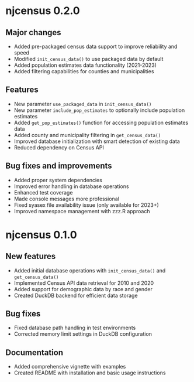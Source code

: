 # njcensus 0.2.0

## Major changes

-   Added pre-packaged census data support to improve reliability and speed
-   Modified `init_census_data()` to use packaged data by default
-   Added population estimates data functionality (2021-2023)
-   Added filtering capabilities for counties and municipalities

## Features

-   New parameter `use_packaged_data` in `init_census_data()`
-   New parameter `include_pop_estimates` to optionally include population estimates
-   Added `get_pop_estimates()` function for accessing population estimates data
-   Added county and municipality filtering in `get_census_data()`
-   Improved database initialization with smart detection of existing data
-   Reduced dependency on Census API

## Bug fixes and improvements

-   Added proper system dependencies
-   Improved error handling in database operations
-   Enhanced test coverage
-   Made console messages more professional
-   Fixed syasex file availability issue (only available for 2023+)
-   Improved namespace management with zzz.R approach

# njcensus 0.1.0

## New features

-   Added initial database operations with `init_census_data()` and `get_census_data()`
-   Implemented Census API data retrieval for 2010 and 2020
-   Added support for demographic data by race and gender
-   Created DuckDB backend for efficient data storage

## Bug fixes

-   Fixed database path handling in test environments
-   Corrected memory limit settings in DuckDB configuration

## Documentation

-   Added comprehensive vignette with examples
-   Created README with installation and basic usage instructions
